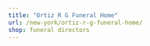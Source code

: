 ```yaml
---
title: "Ortiz R G Funeral Home"
url: /new-york/ortiz-r-g-funeral-home/
shop: funeral directors
---
```

